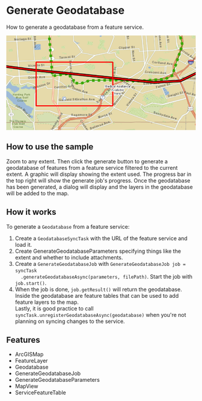 <h1>Generate Geodatabase</h1>

<p>How to generate a geodatabase from a feature service.</p>

<p><img src="GenerateGeodatabase.png"/></p>

<h2>How to use the sample</h2>

<p>Zoom to any extent. Then click the generate button to generate a geodatabase of features from a feature service
filtered to the current extent. A graphic will display showing the extent used. The progress bar in the top right
will show the generate job's progress. Once the geodatabase has been generated, a dialog will display and the layers in
the geodatabase will be added to the map.</p>

<h2>How it works</h2>

<p>To generate a <code>Geodatabase</code> from a feature service:</p>

<ol>
  <li>Create a <code>GeodatabaseSyncTask</code> with the URL of the feature service and load it.</li>
  <li>Create </code>GenerateGeodatabaseParameters</code> specifying things like the extent and whether to include
  attachments.</li>
  <li>Create a <code>GenerateGeodatabaseJob</code> with <code>GenerateGeodatabaseJob job = syncTask
  .generateGeodatabaseAsync(parameters, filePath)</code>. Start the job with <code>job.start()</code>.</li>
  <li>When the job is done, <code>job.getResult()</code> will return the geodatabase. Inside the geodatabase are
  feature tables that can be used to add feature layers to the map.</li>
  </li>Lastly, it is good practice to call <code>syncTask.unregisterGeodatabaseAsync(geodatabase)</code> when
  you're not planning on syncing changes to the service.</li>
</ol>

<h2>Features</h2>

<ul>
  <li>ArcGISMap</li>
  <li>FeatureLayer</li>
  <li>Geodatabase</li>
  <li>GenerateGeodatabaseJob</li>
  <li>GenerateGeodatabaseParameters</li>
  <li>MapView</li>
  <li>ServiceFeatureTable</li>
</ul>
